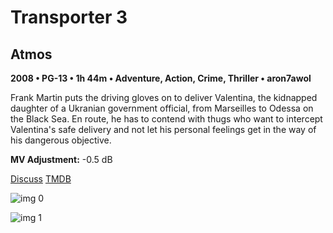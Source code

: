 # Transporter 3

## Atmos

**2008 • PG-13 • 1h 44m • Adventure, Action, Crime, Thriller • aron7awol**

Frank Martin puts the driving gloves on to deliver Valentina, the kidnapped daughter of a Ukranian government official, from Marseilles to Odessa on the Black Sea. En route, he has to contend with thugs who want to intercept Valentina's safe delivery and not let his personal feelings get in the way of his dangerous objective.

**MV Adjustment:** -0.5 dB

[Discuss](https://www.avsforum.com/threads/bass-eq-for-filtered-movies.2995212/post-56637484)  [TMDB](13387)

![img 0](https://i.imgur.com/Tvoy8BV.jpg)

![img 1](https://i.imgur.com/Og22RxH.jpg)

